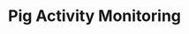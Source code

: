 ---
layout: page
title: Pig Activity Monitoring
description: e.g., distance traveled, frequency of standing, sitting, or lying down, feed and water Intake behavior
img: /assets/img/PigActivity/act.png
importance: 3
category: Precision Livestock Farming
---